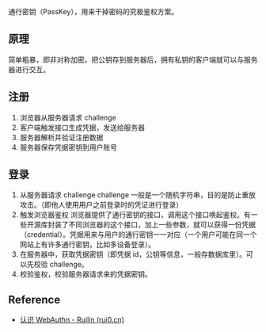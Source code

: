 通行密钥（PassKey），用来干掉密码的究极鉴权方案。

## 原理

简单粗暴，即非对称加密。把公钥存到服务器后，拥有私钥的客户端就可以与服务器进行交互。

## 注册

1. 浏览器从服务器请求 challenge
2. 客户端触发接口生成凭据，发送给服务器
3. 服务器解析并验证注册数据
4. 服务器保存凭据密钥到用户账号

## 登录

1. 从服务器请求 challenge
	challenge 一般是一个随机字符串，目的是防止重放攻击。（即他人使用用户之前登录时的凭证进行登录）
2. 触发浏览器鉴权
	浏览器提供了通行密钥的接口，调用这个接口唤起鉴权。有一些开源库封装了不同浏览器的这个接口，加上一些参数，就可以获得一份凭据（credential）。凭据用来与用户的通行密钥一一对应（一个用户可能在同一个网站上有许多通行密钥，比如多设备登录）。
3. 在服务器中，获取凭据密钥（即凭据 id，公钥等信息，一般存数据库里）。可以先校验 challenge。
4. 校验鉴权，校验服务器请求来的凭据密钥。

## Reference

- [认识 WebAuthn - Ruilin (rui0.cn)](http://rui0.cn/archives/1543)
